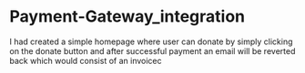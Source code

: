# Payment-Gateway_integration
I had created a simple homepage where user can donate by simply clicking on the donate button and after successful payment an email will be reverted back which would consist of an invoicec
